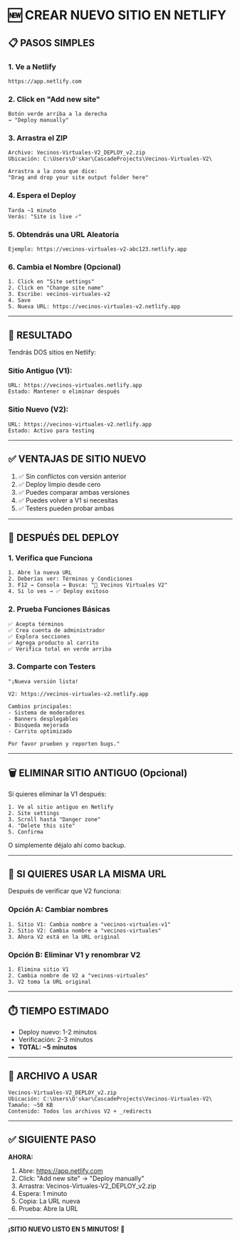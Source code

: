 # 🆕 CREAR NUEVO SITIO EN NETLIFY

## 📋 PASOS SIMPLES

### 1. Ve a Netlify
```
https://app.netlify.com
```

### 2. Click en "Add new site"
```
Botón verde arriba a la derecha
→ "Deploy manually"
```

### 3. Arrastra el ZIP
```
Archivo: Vecinos-Virtuales-V2_DEPLOY_v2.zip
Ubicación: C:\Users\O'skar\CascadeProjects\Vecinos-Virtuales-V2\

Arrastra a la zona que dice:
"Drag and drop your site output folder here"
```

### 4. Espera el Deploy
```
Tarda ~1 minuto
Verás: "Site is live ✓"
```

### 5. Obtendrás una URL Aleatoria
```
Ejemplo: https://vecinos-virtuales-v2-abc123.netlify.app
```

### 6. Cambia el Nombre (Opcional)
```
1. Click en "Site settings"
2. Click en "Change site name"
3. Escribe: vecinos-virtuales-v2
4. Save
5. Nueva URL: https://vecinos-virtuales-v2.netlify.app
```

---

## 🎯 RESULTADO

Tendrás DOS sitios en Netlify:

### Sitio Antiguo (V1):
```
URL: https://vecinos-virtuales.netlify.app
Estado: Mantener o eliminar después
```

### Sitio Nuevo (V2):
```
URL: https://vecinos-virtuales-v2.netlify.app
Estado: Activo para testing
```

---

## ✅ VENTAJAS DE SITIO NUEVO

1. ✅ Sin conflictos con versión anterior
2. ✅ Deploy limpio desde cero
3. ✅ Puedes comparar ambas versiones
4. ✅ Puedes volver a V1 si necesitas
5. ✅ Testers pueden probar ambas

---

## 🧪 DESPUÉS DEL DEPLOY

### 1. Verifica que Funciona
```
1. Abre la nueva URL
2. Deberías ver: Términos y Condiciones
3. F12 → Consola → Busca: "🚀 Vecinos Virtuales V2"
4. Si lo ves → ✅ Deploy exitoso
```

### 2. Prueba Funciones Básicas
```
✅ Acepta términos
✅ Crea cuenta de administrador
✅ Explora secciones
✅ Agrega producto al carrito
✅ Verifica total en verde arriba
```

### 3. Comparte con Testers
```
"¡Nueva versión lista!

V2: https://vecinos-virtuales-v2.netlify.app

Cambios principales:
- Sistema de moderadores
- Banners desplegables
- Búsqueda mejorada
- Carrito optimizado

Por favor prueben y reporten bugs."
```

---

## 🗑️ ELIMINAR SITIO ANTIGUO (Opcional)

Si quieres eliminar la V1 después:

```
1. Ve al sitio antiguo en Netlify
2. Site settings
3. Scroll hasta "Danger zone"
4. "Delete this site"
5. Confirma
```

O simplemente déjalo ahí como backup.

---

## 🔄 SI QUIERES USAR LA MISMA URL

Después de verificar que V2 funciona:

### Opción A: Cambiar nombres
```
1. Sitio V1: Cambia nombre a "vecinos-virtuales-v1"
2. Sitio V2: Cambia nombre a "vecinos-virtuales"
3. Ahora V2 está en la URL original
```

### Opción B: Eliminar V1 y renombrar V2
```
1. Elimina sitio V1
2. Cambia nombre de V2 a "vecinos-virtuales"
3. V2 toma la URL original
```

---

## ⏱️ TIEMPO ESTIMADO

- Deploy nuevo: 1-2 minutos
- Verificación: 2-3 minutos
- **TOTAL: ~5 minutos**

---

## 📁 ARCHIVO A USAR

```
Vecinos-Virtuales-V2_DEPLOY_v2.zip
Ubicación: C:\Users\O'skar\CascadeProjects\Vecinos-Virtuales-V2\
Tamaño: ~50 KB
Contenido: Todos los archivos V2 + _redirects
```

---

## ✅ SIGUIENTE PASO

**AHORA:**

1. Abre: https://app.netlify.com
2. Click: "Add new site" → "Deploy manually"
3. Arrastra: Vecinos-Virtuales-V2_DEPLOY_v2.zip
4. Espera: 1 minuto
5. Copia: La URL nueva
6. Prueba: Abre la URL

---

**¡SITIO NUEVO LISTO EN 5 MINUTOS!** 🚀
